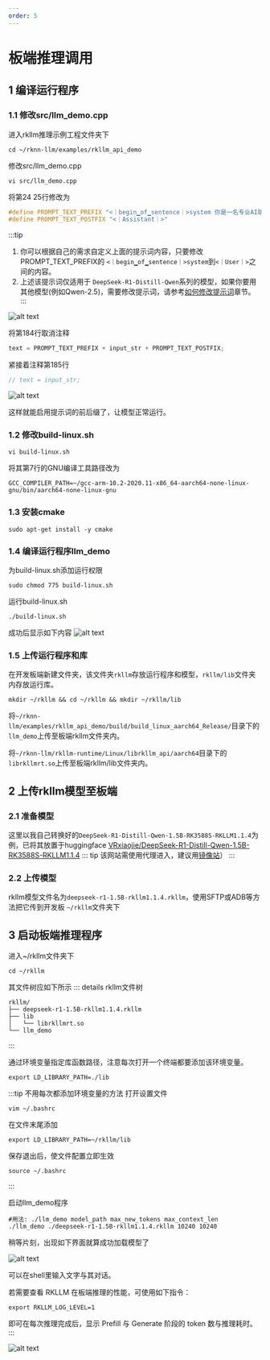 ```yaml
---
order: 5
---
```

# 板端推理调用
## 1 编译运行程序
### 1.1 修改src/llm_demo.cpp
进入rkllm推理示例工程文件夹下
```shell
cd ~/rknn-llm/examples/rkllm_api_demo
```
修改src/llm_demo.cpp

```shell
vi src/llm_demo.cpp
```
将第24 25行修改为
```c
#define PROMPT_TEXT_PREFIX "<｜begin▁of▁sentence｜>system 你是一名专业AI助手请遵循:1.用简体中文回答；2.中文翻译成英文时，需使用英文回答；3.展示思考过程 <｜User｜>"
#define PROMPT_TEXT_POSTFIX "<｜Assistant｜>"
```

:::tip
1. 你可以根据自己的需求自定义上面的提示词内容，只要修改PROMPT_TEXT_PREFIX的 `<｜begin▁of▁sentence｜>system`到`<｜User｜>`之间的内容。
2. 上述该提示词仅适用于
`DeepSeek-R1-Distill-Qwen`系列的模型，如果你要用其他模型(例如Qwen-2.5)，需要修改提示词，请参考[如何修改提示词](（扩展阅读）如何修改提示词.html)章节。
:::

![alt text](images/llm_demo修改1.jpg)


将第184行取消注释
```c
text = PROMPT_TEXT_PREFIX + input_str + PROMPT_TEXT_POSTFIX;
```

紧接着注释第185行
```c
// text = input_str;
```

![alt text](images/llm_demo修改2.jpg)

这样就能启用提示词的前后缀了，让模型正常运行。

### 1.2 修改build-linux.sh
```shell
vi build-linux.sh
```
将其第7行的GNU编译工具路径改为
```
GCC_COMPILER_PATH=~/gcc-arm-10.2-2020.11-x86_64-aarch64-none-linux-gnu/bin/aarch64-none-linux-gnu
```

### 1.3 安装cmake
```shell
sudo apt-get install -y cmake
```

### 1.4 编译运行程序llm_demo

为build-linux.sh添加运行权限
```shell
sudo chmod 775 build-linux.sh
```
运行build-linux.sh
```shell
./build-linux.sh
```

成功后显示如下内容
![alt text](images/build-linux.sh.jpg)

### 1.5 上传运行程序和库
在开发板端新建文件夹，该文件夹`rkllm`存放运行程序和模型，`rkllm/lib`文件夹内存放运行库。

```shell
mkdir ~/rkllm && cd ~/rkllm && mkdir ~/rkllm/lib
```

将`~/rknn-llm/examples/rkllm_api_demo/build/build_linux_aarch64_Release/`目录下的`llm_demo`上传至板端rkllm文件夹内。

将`~/rknn-llm/rkllm-runtime/Linux/librkllm_api/aarch64`目录下的`librkllmrt.so`上传至板端rkllm/lib文件夹内。


## 2 上传rkllm模型至板端
### 2.1 准备模型
这里以我自己转换好的`DeepSeek-R1-Distill-Qwen-1.5B-RK3588S-RKLLM1.1.4`为例，已将其放置于huggingface [VRxiaojie/DeepSeek-R1-Distill-Qwen-1.5B-RK3588S-RKLLM1.1.4](https://huggingface.co/VRxiaojie/DeepSeek-R1-Distill-Qwen-1.5B-RK3588S-RKLLM1.1.4)
::: tip
该网站需使用代理进入，建议用[镜像站](https://hf-mirror.com/)）
:::

### 2.2 上传模型
rkllm模型文件名为`deepseek-r1-1.5B-rkllm1.1.4.rkllm`，使用SFTP或ADB等方法把它传到开发板 `~/rkllm`文件夹下

## 3 启动板端推理程序
进入~/rkllm文件夹下
```shell
cd ~/rkllm
```
其文件树应如下所示
::: details rkllm文件树
```
rkllm/
├── deepseek-r1-1.5B-rkllm1.1.4.rkllm
├── lib
│   └── librkllmrt.so
└── llm_demo
```
:::

通过环境变量指定库函数路径，注意每次打开一个终端都要添加该环境变量。
```shell
export LD_LIBRARY_PATH=./lib
```

:::tip 不用每次都添加环境变量的方法
打开设置文件
```shell
vim ~/.bashrc
```
在文件末尾添加
```Text
export LD_LIBRARY_PATH=~/rkllm/lib
```
保存退出后，使文件配置立即生效
```shell
source ~/.bashrc
```
:::

启动llm_demo程序
```shell
#用法: ./llm_demo model_path max_new_tokens max_context_len
./llm_demo ./deepseek-r1-1.5B-rkllm1.1.4.rkllm 10240 10240
```

稍等片刻，出现如下界面就算成功加载模型了

![alt text](images/板端成功执行llm_demo.jpg)

可以在shell里输入文字与其对话。

若需要查看 RKLLM 在板端推理的性能，可使用如下指令：
```shell
export RKLLM_LOG_LEVEL=1
```
即可在每次推理完成后，显示 Prefill 与 Generate 阶段的 token 数与推理耗时。
:::

![alt text](images/鸡兔同笼问题.jpg)